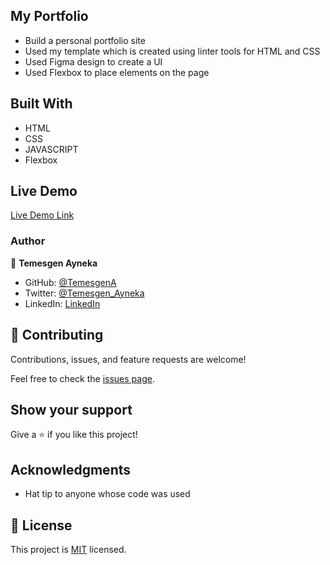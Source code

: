 ## My Portfolio

- Build a personal portfolio site
- Used my template which is created using linter tools for HTML and CSS
- Used Figma design to create a UI
- Used Flexbox to place elements on the page

## Built With

- HTML
- CSS
- JAVASCRIPT
- Flexbox

## Live Demo

[Live Demo Link](https://temesgena.github.io/Portfolio-mobile/)

### Author

👤 **Temesgen Ayneka**

- GitHub: [@TemesgenA](https://github.com/TemesgenA)
- Twitter: [@Temesgen_Ayneka](https://twitter.com/Temesgen_Ayneka)
- LinkedIn: [LinkedIn](https://www.linkedin.com/in/temesgen-ayneka/)

## 🤝 Contributing

Contributions, issues, and feature requests are welcome!

Feel free to check the [issues page](../../issues/).

## Show your support

Give a ⭐️ if you like this project!

## Acknowledgments

- Hat tip to anyone whose code was used


## 📝 License

This project is [MIT](./MIT.md) licensed.
